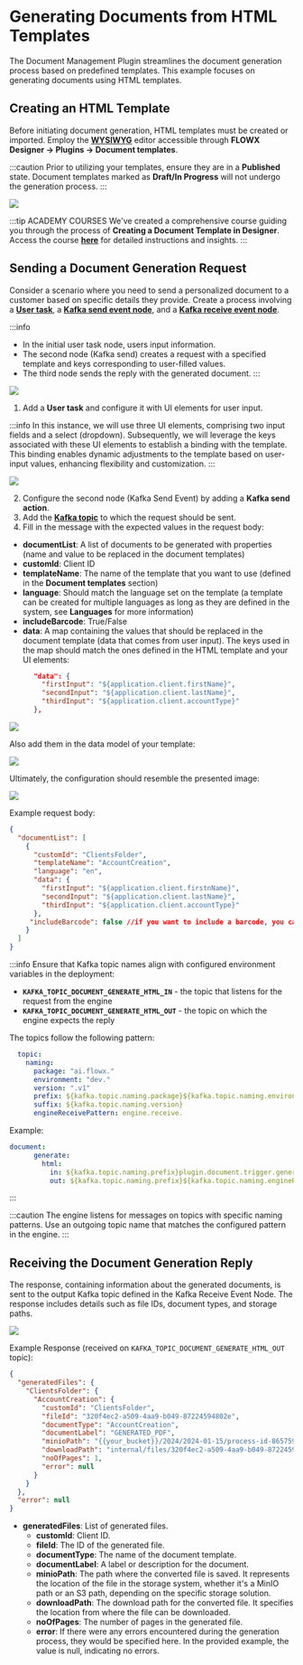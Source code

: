 # Generating Documents from HTML Templates

The Document Management Plugin streamlines the document generation process based on predefined templates. This example focuses on generating documents using HTML templates.

## Creating an HTML Template

Before initiating document generation, HTML templates must be created or imported. Employ the [<u>**WYSIWYG**</u>](../../../../wysiwyg.md) editor accessible through **FLOWX Designer → Plugins → Document templates**.

:::caution
Prior to utilizing your templates, ensure they are in a **Published** state. Document templates marked as **Draft/In Progress** will not undergo the generation process.
:::

![](https://s3.eu-west-1.amazonaws.com/docx.flowx.ai/platform-deep-dive/ocr_doc_template.gif)

:::tip ACADEMY COURSES
We've created a comprehensive course guiding you through the process of **Creating a Document Template in Designer**. Access the course [<u>**here**</u>](https://academy.flowx.ai/catalog/info/id:172) for detailed instructions and insights.
:::

## Sending a Document Generation Request

Consider a scenario where you need to send a personalized document to a customer based on specific details they provide. Create a process involving a [**User task**](../../../../../../building-blocks/node/user-task-node.md), a [**Kafka send event node**](../../../../../../building-blocks/node/message-send-received-task-node.md#message-send-task), and a [**Kafka receive event node**](../../../../../../building-blocks/node/message-send-received-task-node.md#message-receive-task).

:::info
* In the initial user task node, users input information.
* The second node (Kafka send) creates a request with a specified template and keys corresponding to user-filled values.
* The third node sends the reply with the generated document.
:::

![](https://s3.eu-west-1.amazonaws.com/docx.flowx.ai/release34/generate_from_html.png)

1. Add a **User task** and configure it with UI elements for user input.

:::info
In this instance, we will use three UI elements, comprising two input fields and a select (dropdown). Subsequently, we will leverage the keys associated with these UI elements to establish a binding with the template. This binding enables dynamic adjustments to the template based on user-input values, enhancing flexibility and customization.
:::

![](https://s3.eu-west-1.amazonaws.com/docx.flowx.ai/release34/data_model_doc_template.gif)

2. Configure the second node (Kafka Send Event) by adding a **Kafka send action**.
3. Add the [**Kafka topic**](../../../../plugins-setup-guide/documents-plugin-setup/documents-plugin-setup.md#kafka-configuration) to which the request should be sent.
4. Fill in the message with the expected values in the request body:

- **documentList**: A list of documents to be generated with properties (name and value to be replaced in the document templates)
- **customId**: Client ID
- **templateName**: The name of the template that you want to use (defined in the **Document templates** section)
- **language**: Should match the language set on the template (a template can be created for multiple languages as long as they are defined in the system, see **Languages** for more information)
- **includeBarcode**: True/False
- **data**: A map containing the values that should be replaced in the document template (data that comes from user input). The keys used in the map should match the ones defined in the HTML template and your UI elements:

```json
      "data": {
        "firstInput": "${application.client.firstName}",
        "secondInput": "${application.client.lastName}",
        "thirdInput": "${application.client.accountType}"
      }, 
```
![](https://s3.eu-west-1.amazonaws.com/docx.flowx.ai/release34/inputs_html.png)

Also add them in the data model of your template:

![](https://s3.eu-west-1.amazonaws.com/docx.flowx.ai/release34/data_model_html_template.png)

Ultimately, the configuration should resemble the presented image:

![](https://s3.eu-west-1.amazonaws.com/docx.flowx.ai/release34/html_generate1.png)

Example request body:

```json
{ 
  "documentList": [
    {
      "customId": "ClientsFolder",
      "templateName": "AccountCreation",
      "language": "en",
      "data": {
        "firstInput": "${application.client.firstnName}",
        "secondInput": "${application.client.lastName}",
        "thirdInput": "${application.client.accountType}"
      },
     "includeBarcode": false //if you want to include a barcode, you can set it to true
    }
  ]
}

```

:::info
Ensure that Kafka topic names align with configured environment variables in the deployment:

* **`KAFKA_TOPIC_DOCUMENT_GENERATE_HTML_IN`** - the topic that listens for the request from the engine
* **`KAFKA_TOPIC_DOCUMENT_GENERATE_HTML_OUT`** - the topic on which the engine expects the reply

The topics follow the following pattern:

```yaml
  topic:
    naming:
      package: "ai.flowx."
      environment: "dev."
      version: ".v1"
      prefix: ${kafka.topic.naming.package}${kafka.topic.naming.environment}
      suffix: ${kafka.topic.naming.version}
      engineReceivePattern: engine.receive.
```
Example:


```yaml
document:
      generate:
        html:
          in: ${kafka.topic.naming.prefix}plugin.document.trigger.generate.html${kafka.topic.naming.suffix}
          out: ${kafka.topic.naming.prefix}${kafka.topic.naming.engineReceivePattern}plugin.document.generate.html.results${kafka.topic.naming.suffix}
```

:::

:::caution
The engine listens for messages on topics with specific naming patterns. Use an outgoing topic name that matches the configured pattern in the engine.
:::

## Receiving the Document Generation Reply

The response, containing information about the generated documents, is sent to the output Kafka topic defined in the Kafka Receive Event Node. The response includes details such as file IDs, document types, and storage paths.

![](https://s3.eu-west-1.amazonaws.com/docx.flowx.ai/release34/html_generated_response.png)

Example Response (received on `KAFKA_TOPIC_DOCUMENT_GENERATE_HTML_OUT` topic):

```json
{
  "generatedFiles": {
    "ClientsFolder": {
      "AccountCreation": {
        "customId": "ClientsFolder",
        "fileId": "320f4ec2-a509-4aa9-b049-87224594802e",
        "documentType": "AccountCreation",
        "documentLabel": "GENERATED_PDF",
        "minioPath": "{{your_bucket}}/2024/2024-01-15/process-id-865759/ClientsFolder/6869_AccountCreation.pdf",
        "downloadPath": "internal/files/320f4ec2-a509-4aa9-b049-87224594802e/download",
        "noOfPages": 1,
        "error": null
      }
    }
  },
  "error": null
}
```

* **generatedFiles**: List of generated files.
  * **customId**: Client ID.
  * **fileId**: The ID of the generated file.
  * **documentType**: The name of the document template.
  * **documentLabel**: A label or description for the document.
  * **minioPath**: The path where the converted file is saved. It represents the location of the file in the storage system, whether it's a MinIO path or an S3 path, depending on the specific storage solution.
  * **downloadPath**: The download path for the converted file. It specifies the location from where the file can be downloaded.
  * **noOfPages**: The number of pages in the generated file.
  * **error**: If there were any errors encountered during the generation process, they would be specified here. In the provided example, the value is null, indicating no errors.
